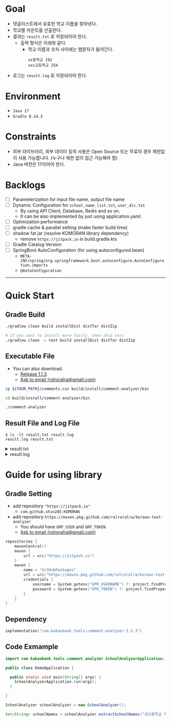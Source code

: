 # Goal
- 댓글리스트에서 유효한 학교 이름을 찾아낸다.
- 학교별 카운트를 산출한다.
- 결과는 `result.txt` 로 저장되어야 한다.
  - 출력 형식은 아래와 같다.
    - 학교 이름과 숫자 사이에는 탭문자가 들어간다.
      ```text
      xx중학교 192
      xxx고등학교 254
      ```
- 로그는 `result.log` 로 저장되어야 한다.

# Environment
- `Java 17`
- `Gradle 8.14.3`

# Constraints
- 외부 라이브러리, 외부 데이터 등의 사용은 Open Source 또는 무료의 경우 제한없이 사용 가능합니다. (누구나 제한 없이 접근 가능해야 함)
- Java 버전은 17이어야 한다.

# Backlogs
  - [ ] Parameterization for input file name, output file name
- [ ] Dynamic Configuration for `school_name_list.txt`, `user_dic.txt`
  - By using API Client, Database, Redis and so on.
  - It can be also implemented by just using application.yaml. 
- [ ] Optimization performance
- [ ] gradle cache & parallel setting (make faster build time)
- [ ] shadow fat jar (resolve KOMORAN library dependency)
  - remove `https://jitpack.io` in build.gradle.kts
- [ ] Gradle Catalog Version
- [ ] SpringBoot AutoConfiguration (for using autoconfigured bean)
  - `META-INF/spring/org.springframework.boot.autoconfigure.AutoConfiguration.imports`
  - `@AutoConfiguration`

---
# Quick Start
## Gradle Build
```bash
./gradlew clean build installDist distTar distZip

# if you want to install more fastly, then skip test
./gradlew clean -x test build installDist distTar distZip
```

## Executable File 
- You can also download.
  - [Release 1.1.3](https://github.com/rolroralra/korean-text-analyzer/releases/tag/1.1.3) 
  - [Ask to email (rolroralra@gmail.com)](mailto:rolroralra@gmail.com)  
```bash
cp ${YOUR_PATH}/comments.csv build/install/comment-analyzer/bin

cd build/install/comment-analyzer/bin

./comment-analyzer

```

## Result File and Log File
```angular2html
$ ls -lt result.txt result.log
result.log result.txt
```

<details>
  <summary>result.txt</summary>

  <p>

```txt
영덕중학교      159
율현중학교      47
은행중학교      37
난우중학교      36
석우중학교      30
경기국제통상고등학교    26
대구여자상업고등학교    23
경원중학교      23
양덕여자중학교  23
대기고등학교    22
소하고등학교    22https://github.com/rolroralra/korean-text-analyzer/releases/download/1.1.3/comment-analyzer-1.1.3.zip
태장중학교      22
하양여자중학교  15
고촌중학교      12
행신중학교      12
동두천여자중학교        11
명현중학교      11
목포하당중학교  10
강남중학교      10
대전글꽃중학교  9
잠신중학교      8
정화중학교      8
서울공연예술고등학교    8
대전가양중학교  7
부원여자중학교  7
삼호중학교      7
연무중학교      7
영천여자고등학교        7
개봉중학교      6
해강중학교      6
성남여자중학교  6
진선여자중학교  6
대부중학교      6
양청중학교      6
성수고등학교    6
명문고등학교    6
경산여자고등학교        5
문산중학교      5
천안월봉초등학교        5
영천여자중학교  4
신정중학교      4
안성여자중학교  4
온양중앙초등학교        3
화정중학교      3
홍익디자인고등학교      3
충북과학고등학교        3
세현고등학교    3
이충고등학교    3
월봉초등학교    3
명지중학교      3
동국대학교      3
문시중학교      3
송화초등학교    3
오금중학교      3
인제대학교      3
충렬여자중학교  3
성원중학교      2
서울송화초등학교        2
동대문중학교    2
수월중학교      2
문정초등학교    2
천안여자중학교  2
민족사관고등학교        2
원주삼육중학교  2
부산중앙중학교  2
서곶중학교      2
경북대학교사범대학부설중학교    2
서강대학교      2
병점중학교      2
청원중학교      2
은성중학교      2
상산고등학교    2
안곡중학교      2
천안용곡초등학교        2
부양초등학교    2
제물포여자중학교        2
창일중학교      2
상지여자고등학교        2
광양마동초등학교        2
중앙여자중학교  2
김포여자중학교  2
창덕여자고등학교        2
대전용운중학교  1
경남관광고등학교        1
용운중학교      1
석정여자중학교  1
장평중학교      1
인천약산초등학교        1
옥동중학교      1
태종대중학교    1
국립전통예술중학교      1
경북대학교      1
발산중학교      1
경주여자중학교  1
금곡고등학교    1
부천여자중학교  1
화북초등학교    1
고운초등학교    1
양동여자중학교  1
포항제철중학교  1
당곡중학교      1
신일비즈니스고등학교    1
함지고등학교    1
인천체육고등학교        1
도농초등학교    1
문화고등학교    1
인천해원초등학교        1
양영중학교      1
용문중학교      1
조원중학교      1
비전중학교      1
푸른중학교      1
문수고등학교    1
거창여자중학교  1
한내여자중학교  1
계성고등학교    1
이목중학교      1
모현중학교      1
대구운암초등학교        1
근명중학교      1
대전탄방중학교  1
부산가톨릭대학교        1
부곡여자중학교  1
김포고등학교    1
중앙여자고등학교        1
진주고등학교    1
오산정보고등학교        1
동덕여자대학교  1
경안여자중학교  1
장호원중학교    1
유신고등학교    1
구리고등학교    1
봉개초등학교    1
천안봉서중학교  1
부곡중학교      1
우석중학교      1
인천청라중학교  1
강원중학교      1
상원중학교      1
대구가톨릭대학교        1
구갈초등학교    1
김천대학교      1
홍익대학교      1
가락중학교      1
김해중앙여자중학교      1
호원고등학교    1
성화중학교      1
동학중학교      1
창현고등학교    1
정화여자고등학교        1
부산예술중학교  1
예산여자중학교  1
부천중학교      1
토현중학교      1
동주여자중학교  1
성남고등학교    1
영문중학교      1
상산초등학교    1
평택안일초등학교        1
양당초등학교    1
과천중학교      1
청량중학교      1
가재울중학교    1
아미초등학교    1
후평중학교      1
선린인터넷고등학교      1
인천송도초등학교        1
예일여자중학교  1
서정중학교      1
인천청라초등학교        1
문선초등학교    1
송도중학교      1
인하대학교      1
수지중학교      1
도담중학교      1
영운중학교      1
용원중학교      1
성신여자대학교  1
청라중학교      1
서천중학교      1
성일중학교      1
삼괴고등학교    1
운암초등학교    1
창원여자고등학교        1
만월중학교      1
서산석림중학교  1
대전전민고등학교        1
성당중학교      1
동수영중학교    1
구일중학교      1
창덕여자중학교  1
수원다산중학교  1
신반포중학교    1
궁내중학교      1
명륜초등학교    1
증평초등학교    1
가톨릭대학교    1
배문중학교      1
신연중학교      1
광주숭일중학교  1
전주동중학교    1
```

  </p>

</details>

<details>
  <summary>result.log</summary>

  <p>


```log
SLF4J(I): Connected with provider of type [ch.qos.logback.classic.spi.LogbackServiceProvider]
19:23:55.380 [main] INFO  c.k.t.c.a.SchoolAnalyzerApplication - 학교명 분석 시작
19:23:57.344 [main] INFO  c.k.t.c.a.csv.DefaultCsvReader - CSV 파일 읽기 시작: comments.csv
19:23:57.433 [main] INFO  c.k.t.c.a.csv.DefaultCsvReader - CSV 파일 읽기 완료: comments.csv
19:24:00.955 [main] INFO  c.k.t.c.analyzer.SchoolAnalyzer - 발견된 고유 학교 이름 수: 201
19:24:00.956 [main] INFO  c.k.t.c.analyzer.SchoolAnalyzer - 전체 댓글 수: 1000
19:24:00.956 [main] INFO  c.k.t.c.analyzer.SchoolAnalyzer - 학교 이름이 포함된 댓글 수: 853
19:24:00.962 [main] INFO  c.k.t.c.analyzer.SchoolAnalyzer - 0개 학교가 포함된 댓글: 147
19:24:00.963 [main] INFO  c.k.t.c.analyzer.SchoolAnalyzer - 1개 학교가 포함된 댓글: 821
19:24:00.963 [main] INFO  c.k.t.c.analyzer.SchoolAnalyzer - 2개 학교가 포함된 댓글: 10
19:24:00.963 [main] INFO  c.k.t.c.analyzer.SchoolAnalyzer - 3개 학교가 포함된 댓글: 22
19:24:00.963 [main] INFO  c.k.t.c.a.csv.DefaultResultWriter - 결과 파일 작성 시작: result.txt
19:24:00.971 [main] INFO  c.k.t.c.a.csv.DefaultResultWriter -   1. 영덕중학교 - 159건
19:24:00.972 [main] INFO  c.k.t.c.a.csv.DefaultResultWriter -   2. 율현중학교 - 47건
19:24:00.972 [main] INFO  c.k.t.c.a.csv.DefaultResultWriter -   3. 은행중학교 - 37건
19:24:00.972 [main] INFO  c.k.t.c.a.csv.DefaultResultWriter -   4. 난우중학교 - 36건
19:24:00.972 [main] INFO  c.k.t.c.a.csv.DefaultResultWriter -   5. 석우중학교 - 30건
19:24:00.972 [main] INFO  c.k.t.c.a.csv.DefaultResultWriter -   6. 경기국제통상고등학교 - 26건
19:24:00.972 [main] INFO  c.k.t.c.a.csv.DefaultResultWriter -   7. 대구여자상업고등학교 - 23건
19:24:00.972 [main] INFO  c.k.t.c.a.csv.DefaultResultWriter -   8. 경원중학교 - 23건
19:24:00.972 [main] INFO  c.k.t.c.a.csv.DefaultResultWriter -   9. 양덕여자중학교 - 23건
19:24:00.972 [main] INFO  c.k.t.c.a.csv.DefaultResultWriter -   10. 대기고등학교 - 22건
19:24:00.972 [main] INFO  c.k.t.c.a.csv.DefaultResultWriter - 결과 파일 작성 완료: result.txt
19:24:00.972 [main] INFO  c.k.t.c.a.SchoolAnalyzerApplication - 학교명 분석 완료
```

  </p>

</details>

# Guide for using library
## Gradle Setting
- add repository `"https://jitpack.io"` 
  - `com.github.shin285:KOMORAN` 
- add repository `https://maven.pkg.github.com/rolroralra/korean-text-analyzer`
  - You should have `GRP_USER` and `GRP_TOKEN`.
  - [Ask to email (rolroralra@gmail.com)](mailto:rolroralra@gmail.com)

```kotlin
repositories {
	mavenCentral()
	maven {
		url = uri("https://jitpack.io")
	}
	maven {
		name = "GitHubPackages"
		url = uri("https://maven.pkg.github.com/rolroralra/korean-text-analyzer")
		credentials {
			username = System.getenv("GPR_USERNAME") ?: project.findProperty("gpr.user") as String?
			password = System.getenv("GPR_TOKEN") ?: project.findProperty("gpr.token") as String?
		}
	}
}
```

## Dependency
```kotlin
implementation("com.kakaobank.tools:comment-analyzer:1.1.3")
```

## Code Exmample
```java
import com.kakaobank.tools.comment.analyzer.SchoolAnalyzerApplication;

public class DemoApplication {

  public static void main(String[] args) {
    SchoolAnalyzerApplication.run(args);
  }

}
```

```java
SchoolAnalyzer schoolAnalyzer = new SchoolAnalyzer();

Set<String> schoolNames = schoolAnalyzer.extractSchoolNames("성산중학교 학생입니다!");
```
